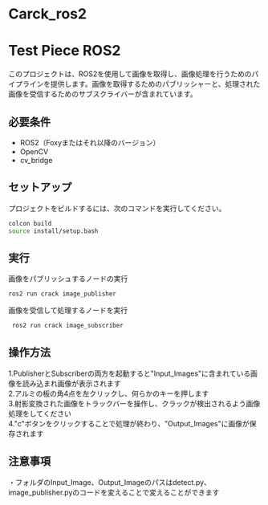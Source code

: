 # Carck_ros2

# Test Piece ROS2

このプロジェクトは、ROS2を使用して画像を取得し、画像処理を行うためのパイプラインを提供します。画像を取得するためのパブリッシャーと、処理された画像を受信するためのサブスクライバーが含まれています。

## 必要条件

- ROS2（Foxyまたはそれ以降のバージョン）
- OpenCV
- cv_bridge

## セットアップ

プロジェクトをビルドするには、次のコマンドを実行してください。

```bash
colcon build
source install/setup.bash
```

## 実行

画像をパブリッシュするノードの実行
```bash
ros2 run crack image_publisher
```

画像を受信して処理するノードを実行
```bash
 ros2 run crack image_subscriber
```

## 操作方法
1.PublisherとSubscriberの両方を起動すると"Input_Images"に含まれている画像を読み込まれ画像が表示されます  
2.アルミの板の角4点を左クリックし、何らかのキーを押します  
3.射影変換された画像をトラックバーを操作し、クラックが検出されるよう画像処理をしてください  
4."c"ボタンをクリックすることで処理が終わり、"Output_Images"に画像が保存されます  

## 注意事項
・フォルダのInput_Image、Output_Imageのパスはdetect.py、image_publisher.pyのコードを変えることで変えることができます
